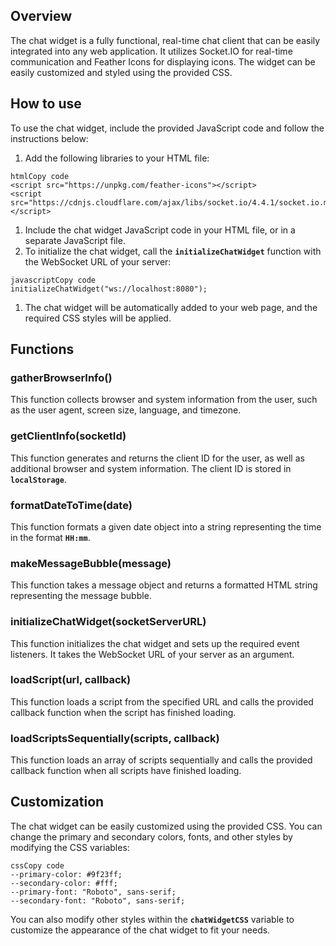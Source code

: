 ## **Overview**

The chat widget is a fully functional, real-time chat client that can be easily integrated into any web application. It utilizes Socket.IO for real-time communication and Feather Icons for displaying icons. The widget can be easily customized and styled using the provided CSS.

## **How to use**

To use the chat widget, include the provided JavaScript code and follow the instructions below:

1. Add the following libraries to your HTML file:

```
htmlCopy code
<script src="https://unpkg.com/feather-icons"></script>
<script src="https://cdnjs.cloudflare.com/ajax/libs/socket.io/4.4.1/socket.io.min.js"></script>

```

1. Include the chat widget JavaScript code in your HTML file, or in a separate JavaScript file.
2. To initialize the chat widget, call the **`initializeChatWidget`** function with the WebSocket URL of your server:

```
javascriptCopy code
initializeChatWidget("ws://localhost:8080");

```

1. The chat widget will be automatically added to your web page, and the required CSS styles will be applied.

## **Functions**

### **gatherBrowserInfo()**

This function collects browser and system information from the user, such as the user agent, screen size, language, and timezone.

### **getClientInfo(socketId)**

This function generates and returns the client ID for the user, as well as additional browser and system information. The client ID is stored in **`localStorage`**.

### **formatDateToTime(date)**

This function formats a given date object into a string representing the time in the format **`HH:mm`**.

### **makeMessageBubble(message)**

This function takes a message object and returns a formatted HTML string representing the message bubble.

### **initializeChatWidget(socketServerURL)**

This function initializes the chat widget and sets up the required event listeners. It takes the WebSocket URL of your server as an argument.

### **loadScript(url, callback)**

This function loads a script from the specified URL and calls the provided callback function when the script has finished loading.

### **loadScriptsSequentially(scripts, callback)**

This function loads an array of scripts sequentially and calls the provided callback function when all scripts have finished loading.

## **Customization**

The chat widget can be easily customized using the provided CSS. You can change the primary and secondary colors, fonts, and other styles by modifying the CSS variables:

```
cssCopy code
--primary-color: #9f23ff;
--secondary-color: #fff;
--primary-font: "Roboto", sans-serif;
--secondary-font: "Roboto", sans-serif;

```

You can also modify other styles within the **`chatWidgetCSS`** variable to customize the appearance of the chat widget to fit your needs.